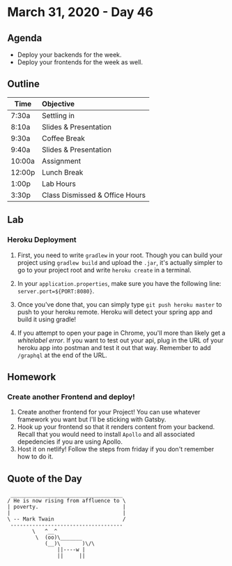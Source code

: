 # March 31, 2020 - Day 46


## Agenda

- Deploy your backends for the week. 
- Deploy your frontends for the week as well. 

## Outline

| Time   | Objective                        |
| -------|:---------------------------------|
| 7:30a  | Settling in                      |
| 8:10a  | Slides & Presentation            |
| 9:30a  | Coffee Break                     |
| 9:40a  | Slides & Presentation            |
| 10:00a | Assignment                       |
| 12:00p | Lunch Break                      |
| 1:00p  | Lab Hours                        |
| 3:30p  | Class Dismissed & Office Hours   |

## Lab

### Heroku Deployment

1. First, you need to write `gradlew` in your root. Though you can build your project using `gradlew build` and upload the `.jar`, it's actually simpler to go to your project root and write `heroku create` in a terminal. 

2. In your `application.properties`, make sure you have the following line: `server.port=${PORT:8080}`.

3. Once you've done that, you can simply type `git push heroku master` to push to your heroku remote. Heroku will detect your spring app and build it using gradle! 

4. If you attempt to open your page in Chrome, you'll more than likely get a *whitelabel error*. If you want to test out your api, plug in the URL of your heroku app into postman and test it out that way. Remember to add `/graphql` at the end of the URL. 

## Homework

### Create another Frontend and deploy! 

1. Create another frontend for your Project! You can use whatever framework you want but I'll be sticking with Gatsby. 
2. Hook up your frontend so that it renders content from your backend. Recall that you would need to install `Apollo` and all associated depedencies if you are using Apollo. 
3. Host it on netlify! Follow the steps from friday if you don't remember how to do it. 

## Quote of the Day 
```
 ____________________________________
/ He is now rising from affluence to \
| poverty.                           |
|                                    |
\ -- Mark Twain                      /
 ------------------------------------
        \   ^__^
         \  (oo)\_______
            (__)\       )\/\
                ||----w |
                ||     ||

```